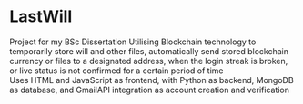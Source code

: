 # LastWill
Project for my BSc Dissertation
Utilising Blockchain technology to temporarily store will and other files, automatically send stored blockchain currency or files to a designated address, when the login streak is broken, or live status is not confirmed for a certain period of time <br>
Uses HTML and JavaScript as frontend, with Python as backend, MongoDB as database, and GmailAPI integration as account creation and verification
